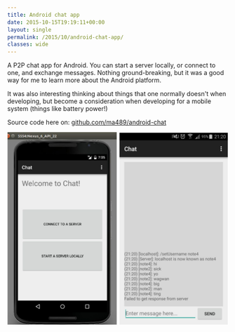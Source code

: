 ```yaml
---
title: Android chat app
date: 2015-10-15T19:19:11+00:00
layout: single
permalink: /2015/10/android-chat-app/
classes: wide
---
```

A P2P chat app for Android. You can start a server locally, or connect to one, and exchange messages. Nothing ground-breaking, but it was a good way for me to learn more about the Android platform.

It was also interesting thinking about things that one normally doesn't when developing, but become a consideration when developing for a mobile system (things like battery power!)

Source code here on: [github.com/ma489/android-chat](https://github.com/ma489/android-chat)

![chat-app](/assets/img/PhotoGrid_1466265673227-1024x891.jpg)